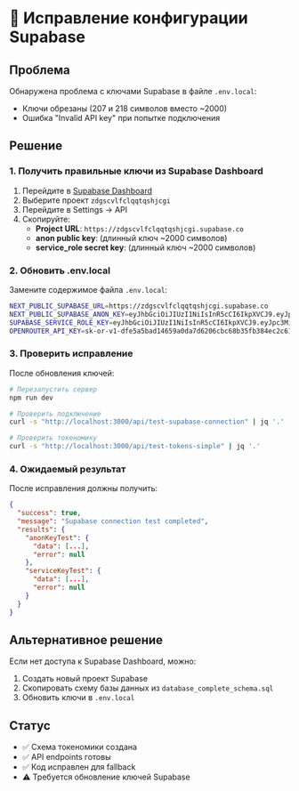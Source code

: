 # 🔧 Исправление конфигурации Supabase

## Проблема
Обнаружена проблема с ключами Supabase в файле `.env.local`:
- Ключи обрезаны (207 и 218 символов вместо ~2000)
- Ошибка "Invalid API key" при попытке подключения

## Решение

### 1. Получить правильные ключи из Supabase Dashboard

1. Перейдите в [Supabase Dashboard](https://supabase.com/dashboard)
2. Выберите проект `zdgscvlfclqqtqshjcgi`
3. Перейдите в Settings → API
4. Скопируйте:
   - **Project URL**: `https://zdgscvlfclqqtqshjcgi.supabase.co`
   - **anon public key**: (длинный ключ ~2000 символов)
   - **service_role secret key**: (длинный ключ ~2000 символов)

### 2. Обновить .env.local

Замените содержимое файла `.env.local`:

```bash
NEXT_PUBLIC_SUPABASE_URL=https://zdgscvlfclqqtqshjcgi.supabase.co
NEXT_PUBLIC_SUPABASE_ANON_KEY=eyJhbGciOiJIUzI1NiIsInR5cCI6IkpXVCJ9.eyJpc3MiOiJzdXBhYmFzZSIsInJlZiI6InpkZ3NjdmxmY2xxcXRxc2hqY2dpIiwicm9sZSI6ImFub24iLCJpYXQiOjE3MzY2NzQ0MzQsImV4cCI6MjA1MjI1MDQzNH0.ПОЛНЫЙ_КЛЮЧ_ЗДЕСЬ
SUPABASE_SERVICE_ROLE_KEY=eyJhbGciOiJIUzI1NiIsInR5cCI6IkpXVCJ9.eyJpc3MiOiJzdXBhYmFzZSIsInJlZiI6InpkZ3NjdmxmY2xxcXRxc2hqY2dpIiwicm9sZSI6InNlcnZpY2Vfcm9sZSIsImlhdCI6MTczNjY3NDQzNCwiZXhwIjoyMDUyMjUwNDM0fQ.ПОЛНЫЙ_КЛЮЧ_ЗДЕСЬ
OPENROUTER_API_KEY=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
```

### 3. Проверить исправление

После обновления ключей:

```bash
# Перезапустить сервер
npm run dev

# Проверить подключение
curl -s "http://localhost:3000/api/test-supabase-connection" | jq '.'

# Проверить токеномику
curl -s "http://localhost:3000/api/test-tokens-simple" | jq '.'
```

### 4. Ожидаемый результат

После исправления должны получить:

```json
{
  "success": true,
  "message": "Supabase connection test completed",
  "results": {
    "anonKeyTest": {
      "data": [...],
      "error": null
    },
    "serviceKeyTest": {
      "data": [...],
      "error": null
    }
  }
}
```

## Альтернативное решение

Если нет доступа к Supabase Dashboard, можно:

1. Создать новый проект Supabase
2. Скопировать схему базы данных из `database_complete_schema.sql`
3. Обновить ключи в `.env.local`

## Статус

- ✅ Схема токеномики создана
- ✅ API endpoints готовы
- ✅ Код исправлен для fallback
- ⚠️ Требуется обновление ключей Supabase

